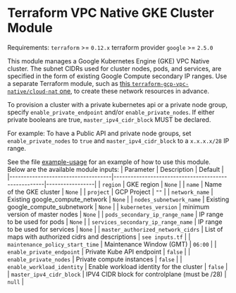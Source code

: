 # Terraform VPC Native GKE Cluster Module

Requirements:
`terraform` >= `0.12.x`
terraform provider `google` >= `2.5.0`

This module manages a Google Kubernetes Engine (GKE) VPC Native cluster. The subnet CIDRs used for cluster nodes, pods, and services, are specified in the form of existing Google Compute secondary IP ranges. Use a separate Terraform module, such as [this `terraform-gcp-vpc-native/cloud-nat` one](https://github.com/FairwindsOps/terraform-gcp-vpc-native/tree/master/cloud-nat), to create these network resources in advance.

To provision a cluster with a private kubernetes api or a private node group, specify `enable_private_endpoint` and/or `enable_private_nodes`. If either private booleans are true, `master_ipv4_cidr_block` MUST be declared.

For example: To have a Public API and private node groups, set `enable_private_nodes` to `true` and `master_ipv4_cidr_block` to a `x.x.x.x/28` IP range.

See the file [example-usage](./example-usage) for an example of how to use this module. Below are the available module inputs:
| Parameter                          | Description                                         | Default         |
|------------------------------------|-----------------------------------------------------|-----------------|
| `region`                           | GKE region                                          | `None`          |
| `name`                             | Name of the GKE cluster                             | `None`          |
| `project`                          | GCP Project                                         | `""`            |
| `network_name`                     | Existing google_compute_network                     | `None`          |
| `nodes_subnetwork_name`            | Existing google_compute_subnetwork                  | `None`          |
| `kubernetes_version`               | minimum version of master nodes                     | `None`          |
| `pods_secondary_ip_range_name`     | IP range to be used for pods                        | `None`          |
| `services_secondary_ip_range_name` | IP range to be used for services                    | `None`          |
| `master_authorized_network_cidrs`  | List of maps with authorized cidrs and descriptions | `see inputs.tf` |
| `maintenance_policy_start_time`    | Maintenance Window (GMT)                            | `06:00`         |
| `enable_private_endpoint`          | Private Kube API endpoint                           | `false`          |
| `enable_private_nodes`             | Private compute instances                           | `false`          |
| `enable_workload_identity`         | Enable workload identity for the cluster            | `false`         |
| `master_ipv4_cidr_block`           | IPV4 CIDR block for controlplane (must be /28)      | `null`          |

